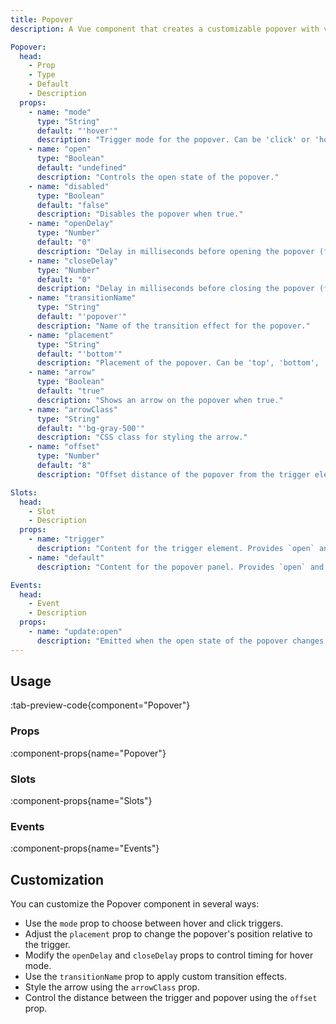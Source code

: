 ```yaml
---
title: Popover
description: A Vue component that creates a customizable popover with various trigger modes and placement options.

Popover:
  head:
    - Prop
    - Type
    - Default
    - Description
  props:
    - name: "mode"
      type: "String"
      default: "'hover'"
      description: "Trigger mode for the popover. Can be 'click' or 'hover'."
    - name: "open"
      type: "Boolean"
      default: "undefined"
      description: "Controls the open state of the popover."
    - name: "disabled"
      type: "Boolean"
      default: "false"
      description: "Disables the popover when true."
    - name: "openDelay"
      type: "Number"
      default: "0"
      description: "Delay in milliseconds before opening the popover (for hover mode)."
    - name: "closeDelay"
      type: "Number"
      default: "0"
      description: "Delay in milliseconds before closing the popover (for hover mode)."
    - name: "transitionName"
      type: "String"
      default: "'popover'"
      description: "Name of the transition effect for the popover."
    - name: "placement"
      type: "String"
      default: "'bottom'"
      description: "Placement of the popover. Can be 'top', 'bottom', 'left', or 'right'."
    - name: "arrow"
      type: "Boolean"
      default: "true"
      description: "Shows an arrow on the popover when true."
    - name: "arrowClass"
      type: "String"
      default: "'bg-gray-500'"
      description: "CSS class for styling the arrow."
    - name: "offset"
      type: "Number"
      default: "8"
      description: "Offset distance of the popover from the trigger element."

Slots:
  head:
    - Slot
    - Description
  props:
    - name: "trigger"
      description: "Content for the trigger element. Provides `open` and `close` properties."
    - name: "default"
      description: "Content for the popover panel. Provides `open` and `close` properties."

Events:
  head:
    - Event
    - Description
  props:
    - name: "update:open"
      description: "Emitted when the open state of the popover changes."
---
```


## Usage

:tab-preview-code{component="Popover"}

### Props

:component-props{name="Popover"}

### Slots

:component-props{name="Slots"}

### Events

:component-props{name="Events"}

## Customization

You can customize the Popover component in several ways:

- Use the `mode` prop to choose between hover and click triggers.
- Adjust the `placement` prop to change the popover's position relative to the trigger.
- Modify the `openDelay` and `closeDelay` props to control timing for hover mode.
- Use the `transitionName` prop to apply custom transition effects.
- Style the arrow using the `arrowClass` prop.
- Control the distance between the trigger and popover using the `offset` prop.
